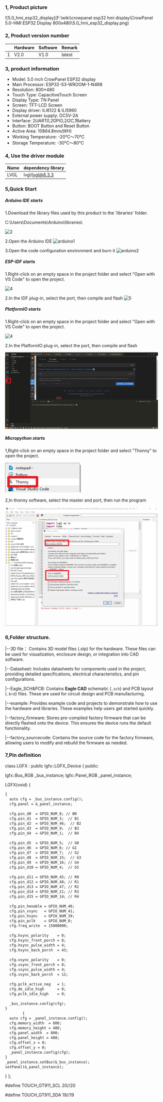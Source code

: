 ### 1, Product picture

![5.0_hmi_esp32_display](F:\wiki\crowpanel esp32 hmi display\CrowPanel 5.0-HMI ESP32 Display 800x480\5.0_hmi_esp32_display.png)

### 2, Product version number

|      | Hardware | Software | Remark |
| ---- | -------- | -------- | ------ |
| 1    | V2.0     | V1.0     | latest |

### 3, product information

- Model: 5.0 inch CrowPanel ESP32 display
- Main Processor: ESP32-S3-WROOM-1-N4R8
- Resolution: 800*480
- Touch Type: CapacitiveTouch Screen
- Display Type: TN Panel
- Screen: TFT-LCD Screen
- Display driver: ILI6122 & ILI5960
- External power supply: DC5V-2A
- Interface: 2*UART0,2*GPIO,2*I2C,1*Battery
- Button: BOOT Button and Reset Button
- Active Area: 108*64.8mm(W*H)
- Working Temperature: -20℃～70℃
- Storage Temperature: -30℃～80℃

### 4, Use the driver module

| Name | dependency library |
| ---- | ------------------ |
| LVGL | lvgl/lvgl@8.3.3    |

### 5,Quick Start

##### Arduino IDE starts

1.Download the library files used by this product to the 'libraries' folder.

C:\Users\Documents\Arduino\libraries\

![2](https://github.com/user-attachments/assets/86c568bb-3921-4a07-ae91-62d7ce752e50)



2.Open the Arduino IDE
![arduino1](https://github.com/user-attachments/assets/53a44b6e-cf7e-4a7d-8f2d-00c37cb20729)



3.Open the code configuration environment and burn it
![arduino2](https://github.com/user-attachments/assets/e478382b-985e-492d-ab27-11ebc96a9724)



##### ESP-IDF starts

1.Right-click on an empty space in the project folder and select "Open with VS Code" to open the project.



![4](https://github.com/user-attachments/assets/a842ad62-ed8b-49c0-bfda-ee39102da467)

2.In the IDF plug-in, select the port, then compile and flash
![5](https://github.com/user-attachments/assets/76b6182f-0998-4496-920d-d262a5142df3)



##### PlatformIO starts

1.Right-click on an empty space in the project folder and select "Open with VS Code" to open the project.

![4](https://github.com/user-attachments/assets/a842ad62-ed8b-49c0-bfda-ee39102da467)

2.In the PlatformIO plug-in, select the port, then compile and flash

![platformIO](./platformIO.jpg)

##### Micropython starts

1,Right-click on an empty space in the project folder and select "Thonny" to open the project.

![thonny](./thonny.jpg)

2,In thonny software, select the master and port, then run the program

![thonny2](./thonny2.jpg)

### 6,Folder structure.

|--3D file： Contains 3D model files (.stp) for the hardware. These files can be used for visualization, enclosure design, or integration into CAD software.

|--Datasheet: Includes datasheets for components used in the project, providing detailed specifications, electrical characteristics, and pin configurations.

|--Eagle_SCH&PCB: Contains **Eagle CAD** schematic (`.sch`) and PCB layout (`.brd`) files. These are used for circuit design and PCB manufacturing.

|--example: Provides example code and projects to demonstrate how to use the hardware and libraries. These examples help users get started quickly.

|--factory_firmware: Stores pre-compiled factory firmware that can be directly flashed onto the device. This ensures the device runs the default functionality.

|--factory_sourcecode: Contains the source code for the factory firmware, allowing users to modify and rebuild the firmware as needed.

### 7,Pin definition

class LGFX : public lgfx::LGFX_Device
{
public:

  lgfx::Bus_RGB     _bus_instance;
  lgfx::Panel_RGB   _panel_instance;

  LGFX(void)
  {


    {
      auto cfg = _bus_instance.config();
      cfg.panel = &_panel_instance;
    
      cfg.pin_d0  = GPIO_NUM_8; // B0
      cfg.pin_d1  = GPIO_NUM_3;  // B1
      cfg.pin_d2  = GPIO_NUM_46;  // B2
      cfg.pin_d3  = GPIO_NUM_9;  // B3
      cfg.pin_d4  = GPIO_NUM_1;  // B4
    
      cfg.pin_d5  = GPIO_NUM_5;  // G0
      cfg.pin_d6  = GPIO_NUM_6; // G1
      cfg.pin_d7  = GPIO_NUM_7;  // G2
      cfg.pin_d8  = GPIO_NUM_15;  // G3
      cfg.pin_d9  = GPIO_NUM_16; // G4
      cfg.pin_d10 = GPIO_NUM_4;  // G5
    
      cfg.pin_d11 = GPIO_NUM_45; // R0
      cfg.pin_d12 = GPIO_NUM_48; // R1
      cfg.pin_d13 = GPIO_NUM_47; // R2
      cfg.pin_d14 = GPIO_NUM_21; // R3
      cfg.pin_d15 = GPIO_NUM_14; // R4
    
      cfg.pin_henable = GPIO_NUM_40;
      cfg.pin_vsync   = GPIO_NUM_41;
      cfg.pin_hsync   = GPIO_NUM_39;
      cfg.pin_pclk    = GPIO_NUM_0;
      cfg.freq_write  = 15000000;
    
      cfg.hsync_polarity    = 0;
      cfg.hsync_front_porch = 8;
      cfg.hsync_pulse_width = 4;
      cfg.hsync_back_porch  = 43;
    
      cfg.vsync_polarity    = 0;
      cfg.vsync_front_porch = 8;
      cfg.vsync_pulse_width = 4;
      cfg.vsync_back_porch  = 12;
    
      cfg.pclk_active_neg   = 1;
      cfg.de_idle_high      = 0;
      cfg.pclk_idle_high    = 0;
    
      _bus_instance.config(cfg);
    }
            {
      auto cfg = _panel_instance.config();
      cfg.memory_width  = 800;
      cfg.memory_height = 480;
      cfg.panel_width  = 800;
      cfg.panel_height = 480;
      cfg.offset_x = 0;
      cfg.offset_y = 0;
      _panel_instance.config(cfg);
    }
    _panel_instance.setBus(&_bus_instance);
    setPanel(&_panel_instance);

  }
};

\#define TOUCH_GT911_SCL 20//20 

#define TOUCH_GT911_SDA 19//19

